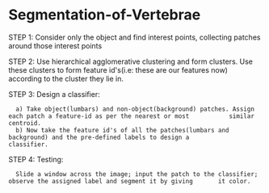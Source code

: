 # Segmentation-of-Vertebrae

STEP 1: Consider only the object and find interest points, collecting patches around those interest points

STEP 2: Use hierarchical agglomerative clustering and form clusters. Use these clusters to form feature id's(i.e: these are our features now) according to the cluster they lie in.

STEP 3: Design a classifier:
      
      a) Take object(lumbars) and non-object(background) patches. Assign each patch a feature-id as per the nearest or most           similar centroid.
      b) Now take the feature id's of all the patches(lumbars and background) and the pre-defined labels to design a                  classifier.
      
STEP 4: Testing:
      
      Slide a window across the image; input the patch to the classifier; observe the assigned label and segment it by giving       it color.
